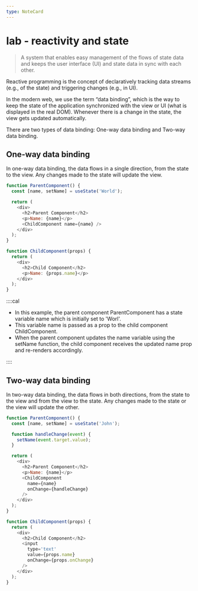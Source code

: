 ```yaml
---
type: NoteCard
---
```


# lab - reactivity and state

> A system that enables easy management of the flows of state data and keeps the user interface (UI) and state data in sync with each other.

Reactive programming is the concept of declaratively tracking data streams (e.g., of the state) and triggering changes (e.g., in UI).

In the modern web, we use the term “data binding”, which is the way to keep the state of the application synchronized with the view or UI (what is displayed in the real DOM). Whenever there is a change in the state, the view gets updated automatically.

There are two types of data binding: One-way data binding and Two-way data binding.

## One-way data binding

In one-way data binding, the data flows in a single direction, from the state to the view. Any changes made to the state will update the view.

```js
function ParentComponent() {
  const [name, setName] = useState('World');

  return (
    <div>
      <h2>Parent Component</h2>
      <p>Name: {name}</p>
      <ChildComponent name={name} />
    </div>
  );
}

function ChildComponent(props) {
  return (
    <div>
      <h2>Child Component</h2>
      <p>Name: {props.name}</p>
    </div>
  );
}
```

::::cal

- In this example, the parent component ParentComponent has a state variable name which is initially set to 'Worl'.
- This variable name is passed as a prop to the child component ChildComponent.
- When the parent component updates the name variable using the setName function, the child component receives the updated name prop and re-renders accordingly.

::::

## Two-way data binding

In two-way data binding, the data flows in both directions, from the state to the view and from the view to the state. Any changes made to the state or the view will update the other.

```js
function ParentComponent() {
  const [name, setName] = useState('John');

  function handleChange(event) {
    setName(event.target.value);
  }

  return (
    <div>
      <h2>Parent Component</h2>
      <p>Name: {name}</p>
      <ChildComponent
        name={name}
        onChange={handleChange}
      />
    </div>
  );
}

function ChildComponent(props) {
  return (
    <div>
      <h2>Child Component</h2>
      <input
        type='text'
        value={props.name}
        onChange={props.onChange}
      />
    </div>
  );
}
```
